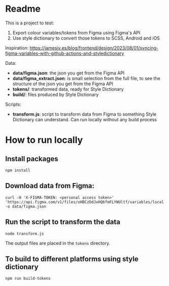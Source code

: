# Readme

This is a project to test:
1. Export colour variables/tokens from Figma using Figma's API
2. Use style dictionary to convert those tokens to SCSS, Android and iOS

Inspiration:
https://jamesiv.es/blog/frontend/design/2023/08/01/syncing-figma-variables-with-github-actions-and-styledictionary

Data:
- **data/figma.json**: the json you get from the Figma API
- **data/figma_extract.json**: is small selection from the full file, to see the structure of the json you get from the Figma API
- **tokens/**: transformed data, ready for Style Dictionary
- **build/**: files produced by Style Dictionary

Scripts:
- **transform.js**: script to transform data from Figma to something Style Dictionary can understand. Can run locally without any build process



# How to run locally

## Install packages
`npm install`

## Download data from Figma:
```
curl -H 'X-FIGMA-TOKEN: <personal access token>' 'https://api.figma.com/v1/files/oHBCzDdJxHQ6fmFLYWUltf/variables/local' -o data/figma.json
```

## Run the script to transform the data
```
node transform.js
```

The output files are placed in the `tokens` directory.

## To build to different platforms using style dictionary
```
npm run build-tokens
```
